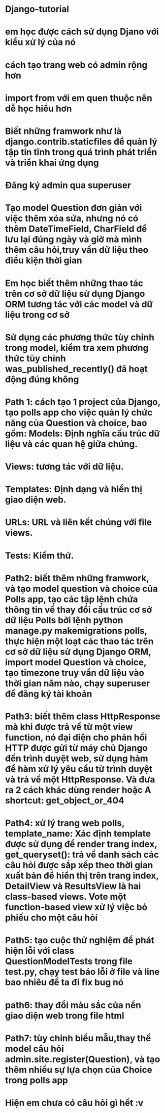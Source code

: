# Django-tutorial
# em học được cách sử dụng Djano với kiểu xử lý của nó 
# cách tạo trang web có admin rộng hơn
# import from với em quen thuộc nên dễ học hiểu hơn 
# Biết những framwork như là django.contrib.staticfiles để quản lý tập tin tĩnh trong quá trình phát triển và triển khai ứng dụng
# Đăng ký admin qua superuser
# Tạo model Question đơn giản với việc thêm xóa sửa, nhưng nó có thêm DateTimeField, CharField để lưu lại đúng ngày và giờ mà mình thêm câu hỏi,truy vấn dữ liệu theo điều kiện thời gian
# Em học biết thêm những thao tác trên cơ sở dữ liệu sử dụng Django ORM tương tác với các model và dữ liệu trong cơ sở
# Sử dụng các phương thức tùy chỉnh trong model, kiểm tra xem phương thức tùy chỉnh was_published_recently() đã hoạt động đúng không
# Path 1: cách tạo 1 project của Django, tạo polls app cho việc quản lý chức năng của Question và choice, bao gồm: Models: Định nghĩa cấu trúc dữ liệu và các quan hệ giữa chúng.
# Views: tương tác với dữ liệu.
# Templates: Định dạng và hiển thị giao diện web.
# URLs:  URL và liên kết chúng với file views.
# Tests: Kiểm thử.
# Path2: biết thêm những framwork, và tạo model question và choice của Polls app, tạo các tập lệnh chứa thông tin về thay đổi cấu trúc cơ sở dữ liệu Polls bởi lệnh python manage.py makemigrations polls, thực hiện một loạt các thao tác trên cơ sở dữ liệu sử dụng Django ORM, import model Question và choice, tạo timezone truy vấn dữ liệu vào thời gian năm nào, chạy superuser để đăng ký tài khoản
# Path3: biết thêm class HttpResponse mà khi được trả về từ một view function, nó đại diện cho phản hồi HTTP được gửi từ máy chủ Django đến trình duyệt web, sử dụng hàm để hàm xử lý yêu cầu từ trình duyệt và trả về một HttpResponse. Và đưa ra 2 cách khác dùng render hoặc A shortcut: get_object_or_404 
# Path4: xử lý trang web polls, template_name: Xác định template được sử dụng để render trang index, get_queryset(): trả về danh sách các câu hỏi được sắp xếp theo thời gian xuất bản để hiển thị trên trang index, DetailView và ResultsView là hai class-based views. Vote một function-based view xử lý việc bỏ phiếu cho một câu hỏi
# Path5: tạo cuộc thử nghiệm để phát hiện lỗi với class QuestionModelTests trong file test.py, chạy test báo lỗi ở file và line bao nhiêu để ta đi fix bug nó 
# path6: thay đổi màu sắc của nền giao diện web trong file html
# Path7: tùy chỉnh biểu mẫu,thay thế model câu hỏi admin.site.register(Question), và tạo thêm nhiều sự lựa chọn của Choice trong polls app

# Hiện em chưa có câu hỏi gì hết :v 
